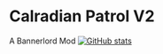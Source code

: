 # Calradian Patrol V2
 A Bannerlord Mod
[![GitHub stats](https://github-readme-stats.vercel.app/api?username=furkancaglayan)](https://github.com/furkancaglayan/Calradian-Patrols-V2)

